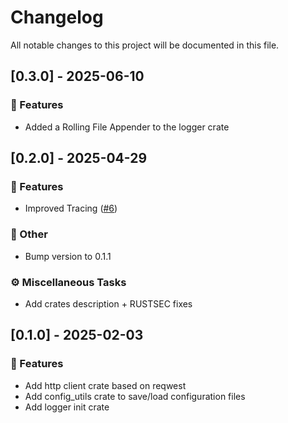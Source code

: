 # Changelog

All notable changes to this project will be documented in this file.

## [0.3.0] - 2025-06-10

### 🚀 Features

- Added a Rolling File Appender to the logger crate

## [0.2.0] - 2025-04-29

### 🚀 Features

- Improved Tracing ([#6](https://github.com/Cosmian/http_client_server/pull/6))

### 💼 Other

- Bump version to 0.1.1

### ⚙️ Miscellaneous Tasks

- Add crates description + RUSTSEC fixes

## [0.1.0] - 2025-02-03

### 🚀 Features

- Add http client crate based on reqwest
- Add config_utils crate to save/load configuration files
- Add logger init crate

<!-- generated by git-cliff -->
